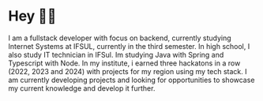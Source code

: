 # Hey 👋🏻

I am a fullstack developer with focus on backend, currently studying Internet Systems at IFSUL, currently in the third semester. In high school, I also study IT technician in IFSul. Im studying Java with Spring and Typescript with Node. In my institute, i earned three hackatons in a row (2022, 2023 and 2024) with projects for my region using my tech stack. I am currently developing projects and looking for opportunities to showcase my current knowledge and develop it further. 
